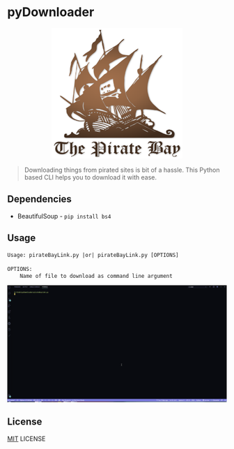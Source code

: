 # pyDownloader

<p align="center">
    <img src = "images/piratebay.png" height = 300px width = 300px>
</p>


> Downloading things from pirated sites is bit of a hassle. This Python based CLI helps you to download it with ease.

## Dependencies
- BeautifulSoup - `pip install bs4`

## Usage

```
Usage: pirateBayLink.py |or| pirateBayLink.py [OPTIONS]

OPTIONS:
    Name of file to download as command line argument
```


![demo.gif](images/demo.gif)

## License
[MIT](LICENCE) LICENSE
